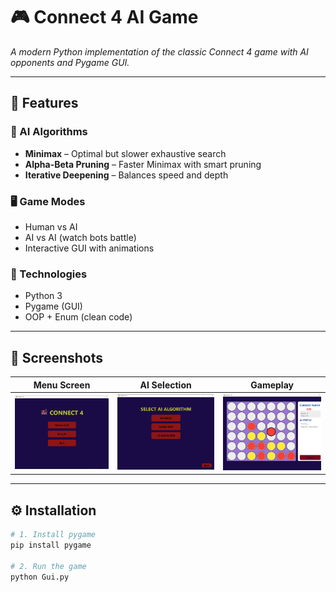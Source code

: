 # 🎮 Connect 4 AI Game  

*A modern Python implementation of the classic Connect 4 game with AI opponents and Pygame GUI.*

---

## 🚀 Features

### 🧠 AI Algorithms
- **Minimax** – Optimal but slower exhaustive search
- **Alpha-Beta Pruning** – Faster Minimax with smart pruning  
- **Iterative Deepening** – Balances speed and depth

### 🖥️ Game Modes
- Human vs AI  
- AI vs AI (watch bots battle)  
- Interactive GUI with animations

### 🎨 Technologies
- Python 3  
- Pygame (GUI)  
- OOP + Enum (clean code)

---

## 📸 Screenshots

| Menu Screen | AI Selection | Gameplay |
|-------------|--------------|----------|
| <img src="assets/MenuScreen.jpg" width="200"> | <img src="assets/SelectAlgorithm.jpg" width="200"> | <img src="assets/GameBoard.jpg" width="200"> |

---

## ⚙️ Installation

```bash
# 1. Install pygame
pip install pygame

# 2. Run the game
python Gui.py
